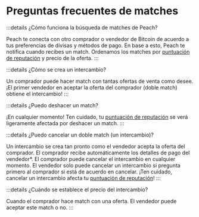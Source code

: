# Preguntas frecuentes de matches

:::details ¿Cómo funciona la búsqueda de matches de Peach?

Peach te conecta con otro comprador o vendedor de Bitcoin de acuerdo a tus preferencias de divisas y métodos de pago. En base a esto, Peach te notifica cuando recibes un match. Ordenamos los matches por [puntuación de reputación](/es/faq/trading/#what-does-the-peach-score-mean) y precio de la oferta.
:::

:::details ¿Cómo se crea un intercambio?

Un comprador puede hacer match con tantas ofertas de venta como desee. ¡El primer vendedor en aceptar la oferta del comprador (doble match) obtiene el intercambio!
:::

:::details ¿Puedo deshacer un match?

¡En cualquier momento! Ten cuidado, tu [puntuación de reputación](/es/faq/trading/#what-does-the-peach-score-mean) se verá ligeramente afectada por deshacer un match.
:::

:::details ¿Puedo cancelar un doble match (un intercambio)?

Un intercambio se crea tan pronto como el vendedor acepta la oferta del comprador. El comprador recibe automáticamente los detalles de pago del vendedor*. El comprador puede cancelar el intercambio en cualquier momento. El vendedor solo puede cancelar un intercambio si pregunta primero al comprador si está de acuerdo en cancelar. ¡Ten cuidado, cancelar un intercambio afecta tu [puntuación de reputación](/es/faq/trading/#what-does-the-peach-score-mean)!
:::

:::details ¿Cuándo se establece el precio del intercambio?

Cuando el comprador hace match con una oferta. El vendedor puede aceptar este match o no.
:::
